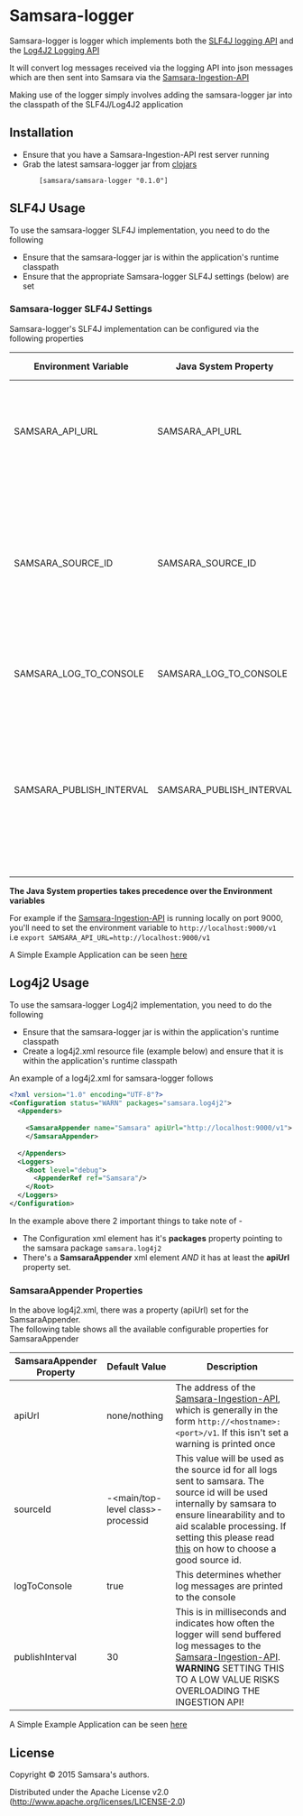 
# Samsara-logger
Samsara-logger is logger which implements both the [SLF4J logging API](http://slf4j.org/) and the [Log4J2 Logging API](http://logging.apache.org/log4j/2.x/)  

It will convert log messages received via the logging API into json messages which are then sent into Samsara via the [Samsara-Ingestion-API](https://github.com/samsara/samsara-ingestion-api)  

Making use of the logger simply involves adding the samsara-logger jar into the classpath of the SLF4J/Log4J2 application  

## Installation
* Ensure that you have a Samsara-Ingestion-API rest server running
* Grab the latest samsara-logger jar from [clojars](https://clojars.org/samsara/samsara-logger)  
  ```  
      [samsara/samsara-logger "0.1.0"]  
  ```  


## SLF4J Usage
To use the samsara-logger SLF4J implementation, you need to do the following   
 - Ensure that the samsara-logger jar is within the application's runtime classpath   
 - Ensure that the appropriate Samsara-logger SLF4J settings (below) are set   

### Samsara-logger SLF4J Settings   
Samsara-logger's SLF4J implementation can be configured via the following properties   

|Environment Variable | Java System Property | Default Value | Description |     
|---------------------|-----------------|---------------|-------------|
|SAMSARA_API_URL      | SAMSARA_API_URL | none/nothing  | The address of the [Samsara-Ingestion-API](https://github.com/samsara/samsara-ingestion-api), which is generally in the form ``http://<hostname>:<port>/v1``. If this isn't set a warning is printed once|  
|SAMSARA_SOURCE_ID    | SAMSARA_SOURCE_ID | <hostname>-<main/top-level class>-processid | This value will be used as the source id for all logs sent to samsara. The source id will be used internally by samsara to ensure linearability and to aid scalable processing. If setting this please read [this](https://github.com/samsara/samsara-clj-sdk#sourceid) on how to choose a good source id. |   
|SAMSARA_LOG_TO_CONSOLE|SAMSARA_LOG_TO_CONSOLE| true    | This determines whether log messages are printed to the console |   
|SAMSARA_PUBLISH_INTERVAL|SAMSARA_PUBLISH_INTERVAL| 30  | This is in milliseconds and indicates how often the logger will send buffered log messages to the [Samsara-Ingestion-API](https://github.com/samsara/samsara-ingestion-api). **WARNING** SETTING THIS TO A LOW VALUE RISKS OVERLOADING THE INGESTION API! |    

**The Java System properties takes precedence over the Environment variables**   

For example if the [Samsara-Ingestion-API](https://github.com/samsara/samsara-ingestion-api) is running locally on port 9000, you'll need to set the environment variable to `http://localhost:9000/v1`   
i.e ``export SAMSARA_API_URL=http://localhost:9000/v1``

A Simple Example Application can be seen [here](./examples/slf4j/README.md)  



## Log4j2 Usage  
To use the samsara-logger Log4j2 implementation, you need to do the following  
 - Ensure that the samsara-logger jar is within the application's runtime classpath  
 - Create a log4j2.xml resource file (example below) and ensure that it is within the application's runtime classpath  

An example of a log4j2.xml for samsara-logger follows   
```xml  
<?xml version="1.0" encoding="UTF-8"?>  
<Configuration status="WARN" packages="samsara.log4j2">  
  <Appenders>  
  
    <SamsaraAppender name="Samsara" apiUrl="http://localhost:9000/v1">  
    </SamsaraAppender>  
  
  </Appenders>  
  <Loggers>  
    <Root level="debug">  
      <AppenderRef ref="Samsara"/>  
    </Root>  
  </Loggers>  
</Configuration>  
```  

In the example above there 2 important things to take note of -   
 - The Configuration xml element has it's **packages** property pointing to the samsara package ``samsara.log4j2``   
 - There's a **SamsaraAppender** xml element *AND* it has at least the **apiUrl** property set.  

### SamsaraAppender Properties   
In the above log4j2.xml, there was a property (apiUrl) set for the SamsaraAppender.    
The following table shows all the available configurable properties for SamsaraAppender    

|SamsaraAppender Property | Default Value | Description |
|-------------------------|---------------|-------------|
|apiUrl      |none/nothing  | The address of the [Samsara-Ingestion-API](https://github.com/samsara/samsara-ingestion-api), which is generally in the form ``http://<hostname>:<port>/v1``. If this isn't set a warning is printed once|  
|sourceId    | <hostname>-<main/top-level class>-processid | This value will be used as the source id for all logs sent to samsara. The source id will be used internally by samsara to ensure linearability and to aid scalable processing. If setting this please read [this](https://github.com/samsara/samsara-clj-sdk#sourceid) on how to choose a good source id. |   
|logToConsole | true    | This determines whether log messages are printed to the console |   
|publishInterval | 30  | This is in milliseconds and indicates how often the logger will send buffered log messages to the [Samsara-Ingestion-API](https://github.com/samsara/samsara-ingestion-api). **WARNING** SETTING THIS TO A LOW VALUE RISKS OVERLOADING THE INGESTION API! |    

A Simple Example Application can be seen [here](./examples/log4j2/README.md)  

## License

Copyright © 2015 Samsara's authors.

Distributed under the Apache License v2.0 (http://www.apache.org/licenses/LICENSE-2.0)
